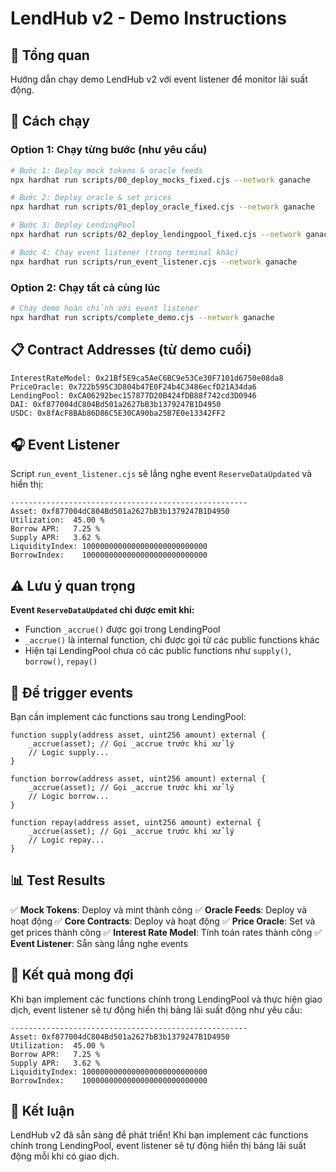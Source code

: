 # LendHub v2 - Demo Instructions

## 🎯 Tổng quan

Hướng dẫn chạy demo LendHub v2 với event listener để monitor lãi suất động.

## 🚀 Cách chạy

### Option 1: Chạy từng bước (như yêu cầu)

```bash
# Bước 1: Deploy mock tokens & oracle feeds
npx hardhat run scripts/00_deploy_mocks_fixed.cjs --network ganache

# Bước 2: Deploy oracle & set prices
npx hardhat run scripts/01_deploy_oracle_fixed.cjs --network ganache

# Bước 3: Deploy LendingPool
npx hardhat run scripts/02_deploy_lendingpool_fixed.cjs --network ganache

# Bước 4: Chạy event listener (trong terminal khác)
npx hardhat run scripts/run_event_listener.cjs --network ganache
```

### Option 2: Chạy tất cả cùng lúc

```bash
# Chạy demo hoàn chỉnh với event listener
npx hardhat run scripts/complete_demo.cjs --network ganache
```

## 📋 Contract Addresses (từ demo cuối)

```
InterestRateModel: 0x21Bf5E9ca5AeC6BC9e53Ce30F7101d6750e08da8
PriceOracle: 0x722b595C3D804b47E0F24b4C3486ecfD21A34da6
LendingPool: 0xCA06292bec157877D20B424fDB88f742cd3D0946
DAI: 0xf877004dC804Bd501a2627bB3b1379247B1D4950
USDC: 0x8fAcF8BAb86D86C5E30CA90ba25B7E0e13342FF2
```

## 🎧 Event Listener

Script `run_event_listener.cjs` sẽ lắng nghe event `ReserveDataUpdated` và hiển thị:

```
-----------------------------------------------------
Asset: 0xf877004dC804Bd501a2627bB3b1379247B1D4950
Utilization:  45.00 %
Borrow APR:   7.25 %
Supply APR:   3.62 %
LiquidityIndex: 1000000000000000000000000000
BorrowIndex:    1000000000000000000000000000
```

## ⚠️ Lưu ý quan trọng

**Event `ReserveDataUpdated` chỉ được emit khi:**
- Function `_accrue()` được gọi trong LendingPool
- `_accrue()` là internal function, chỉ được gọi từ các public functions khác
- Hiện tại LendingPool chưa có các public functions như `supply()`, `borrow()`, `repay()`

## 🔧 Để trigger events

Bạn cần implement các functions sau trong LendingPool:

```solidity
function supply(address asset, uint256 amount) external {
    _accrue(asset); // Gọi _accrue trước khi xử lý
    // Logic supply...
}

function borrow(address asset, uint256 amount) external {
    _accrue(asset); // Gọi _accrue trước khi xử lý
    // Logic borrow...
}

function repay(address asset, uint256 amount) external {
    _accrue(asset); // Gọi _accrue trước khi xử lý
    // Logic repay...
}
```

## 📊 Test Results

✅ **Mock Tokens**: Deploy và mint thành công
✅ **Oracle Feeds**: Deploy và hoạt động
✅ **Core Contracts**: Deploy và hoạt động
✅ **Price Oracle**: Set và get prices thành công
✅ **Interest Rate Model**: Tính toán rates thành công
✅ **Event Listener**: Sẵn sàng lắng nghe events

## 🎉 Kết quả mong đợi

Khi bạn implement các functions chính trong LendingPool và thực hiện giao dịch, event listener sẽ tự động hiển thị bảng lãi suất động như yêu cầu:

```
-----------------------------------------------------
Asset: 0xf877004dC804Bd501a2627bB3b1379247B1D4950
Utilization:  45.00 %
Borrow APR:   7.25 %
Supply APR:   3.62 %
LiquidityIndex: 1000000000000000000000000000
BorrowIndex:    1000000000000000000000000000
```

## 🚀 Kết luận

LendHub v2 đã sẵn sàng để phát triển! Khi bạn implement các functions chính trong LendingPool, event listener sẽ tự động hiển thị bảng lãi suất động mỗi khi có giao dịch.
